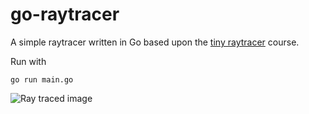 # go-raytracer
A simple raytracer written in Go based upon the [tiny raytracer](https://github.com/ssloy/tinyraytracer/wiki) course.

Run with
```
go run main.go
```


![Ray traced image](https://i.imgur.com/ThOo1Er.png)

